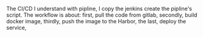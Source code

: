 The CI/CD I understand with pipline, I copy the jenkins create the pipline's script. The workflow is about: first, pull the code from gitlab, secondly, build docker image, thirdly, push the image to the Harbor, the last, deploy the service,